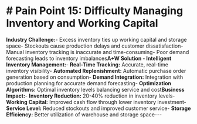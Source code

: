 # # Pain Point 15: Difficulty Managing Inventory and Working Capital

**Industry Challenge:**- Excess inventory ties up working capital and storage space- Stockouts cause production delays and customer dissatisfaction- Manual inventory tracking is inaccurate and time-consuming- Poor demand forecasting leads to inventory imbalances**A+W Solution - Intelligent Inventory Management:**- **Real-Time Tracking:** Accurate, real-time inventory visibility- **Automated Replenishment:** Automatic purchase order generation based on consumption- **Demand Integration:** Integration with production planning for accurate demand forecasting- **Optimization Algorithms:** Optimal inventory levels balancing service and cost**Business Impact:**- **Inventory Reduction:** 20-40% reduction in inventory levels- **Working Capital:** Improved cash flow through lower inventory investment- **Service Level:** Reduced stockouts and improved customer service- **Storage Efficiency:** Better utilization of warehouse and storage space---